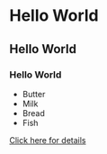 

# Hello World

## Hello World

### Hello World

* Butter
* Milk
* Bread
* Fish

[Click here for details](details.md)
